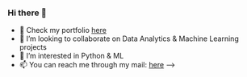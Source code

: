 ### Hi there 👋

- 🔭 Check my portfolio [here](https://fisayobalogun.carrd.co)
- 👯 I’m looking to collaborate on Data Analytics & Machine Learning projects
- 🤔 I’m interested in Python & ML
- 📫 You can reach me through my mail: [here](mailto:balogunfisayo23@gmail.com?subject=Inquiry&body=Hello%20there%2C%0D%0A%0D%0AI%20came%20across%20your%20github%20and%20I%20am%20interested%20in)
-->
